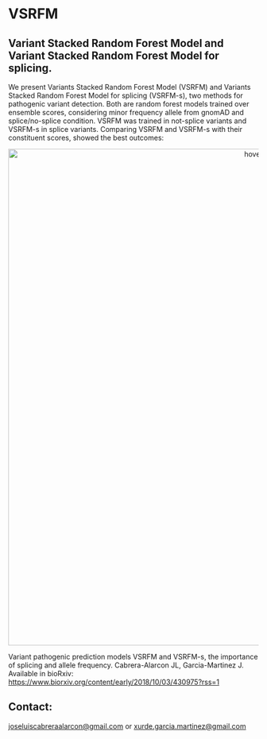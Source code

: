 # VSRFM
## Variant Stacked Random Forest Model and Variant Stacked Random Forest Model for splicing.

We present Variants Stacked Random Forest Model (VSRFM) and Variants Stacked Random Forest Model for splicing (VSRFM-s), two methods for pathogenic variant detection. Both  are random forest models trained over ensemble scores, considering minor frequency allele from gnomAD and splice/no-splice condition. VSRFM was trained in not-splice variants and  VSRFM-s in splice variants. Comparing VSRFM and VSRFM-s with their constituent scores, showed the best outcomes:

<p align="center">
  <img src="https://github.com/Cabrera-alarcon/VSRFM/blob/VSRFM/ROC_curves.png" width="1000" title="hover text">
</p>


Variant pathogenic prediction models VSRFM and VSRFM-s, the importance of splicing and allele frequency. Cabrera-Alarcon JL, Garcia-Martinez J. Available in bioRxiv: https://www.biorxiv.org/content/early/2018/10/03/430975?rss=1

## Contact: 
joseluiscabreraalarcon@gmail.com or xurde.garcia.martinez@gmail.com 

